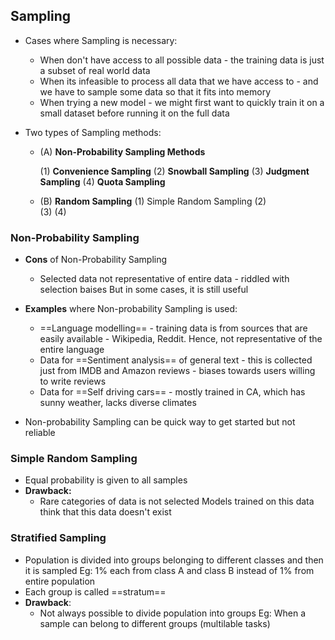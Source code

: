 ## Sampling
- Cases where Sampling is necessary:
	- When don't have access to all possible data - the training data is just a subset of real world data
	- When its infeasible to process all data that we have access to - and we have to sample some data so that it fits into memory
	- When trying a new model - we might first want to quickly train it on a small dataset before running it on the full data


- Two types of Sampling methods:
	- (A) **Non-Probability Sampling Methods**
	  
		(1) **Convenience Sampling**
		(2) **Snowball Sampling**
		(3) **Judgment Sampling**
		(4) **Quota Sampling**

	- (B) **Random Sampling**
		(1) Simple Random Sampling
		(2)  
		(3)
		(4)


### Non-Probability Sampling
- **Cons** of Non-Probability Sampling
	- Selected data not representative of entire data - riddled with selection baises
	  But in some cases, it is still useful

- **Examples** where Non-probability Sampling is used:
	- ==Language modelling== - training data is from sources that are easily available - Wikipedia, Reddit. 
	  Hence, not representative of the entire language
	- Data for ==Sentiment analysis== of general text - this is collected just from IMDB and Amazon reviews - biases towards users willing to write reviews
	- Data for ==Self driving cars== - mostly trained in CA, which has sunny weather, lacks diverse climates

- Non-probability Sampling can be quick way to get started but not reliable


### Simple Random Sampling
- Equal probability is given to all samples
- **Drawback:**
	- Rare categories of data is not selected
	  Models trained on this data think that this data doesn't exist

### Stratified Sampling
- Population is divided into groups belonging to different classes and then it is sampled
  Eg: 1% each from class A and class B instead of 1% from entire population
- Each group is called ==stratum==
- **Drawback**:
	- Not always possible to divide population into groups
	  Eg: When a sample can belong to different groups (multilable tasks)